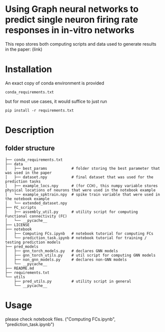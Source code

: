 # Using Graph neural networks to predict single neuron firing rate responses in in-vitro networks

This repo stores both computing scripts and data used to generate results in the paper: (link)


# Installation

An exact copy of conda environment is provided 
```
conda_requirements.txt
```

but for most use cases, it would suffice to just run 
```
pip install -r requirements.txt
```

# Description
## folder structure
```
├── conda_requirements.txt
├── data
│   ├── best_params           # folder storing the best parameter that was used in the paper
│   ├── dataset.npy           # final dataset that was used for the prediction tasks
│   ├── example_locs.npy      # (for CCH), this numpy variable stores physical locations of neurons that were used in the notebook example
│   └── example_spktrain.npy  # spike train variable that were used in the notebook example
│   └── extended_dataset.npy
├── FC_scripts
│   ├── assembly_util.py      # utility script for computing Functional connectivity (FC)
│   └── __pycache__
├── LICENSE
├── notebook
│   ├── Computing FCs.ipynb   # notebook tutorial for computing FCs
│   └── prediction_task.ipynb # notebook tutorial for training / testing prediction models 
├── pred_models
│   ├── gnn_torch_models.py   # declares GNN models
│   ├── gnn_torch_utils.py    # util script for computing GNN models
│   ├── non_gnn_models.py     # declares non-GNN models
│   └── __pycache__
├── README.md
├── requirements.txt
└── utils
    ├── pred_utils.py         # utility script in general
    └── __pycache__
```

# Usage 

please check notebook files. ("Computing FCs.ipynb", "prediction_task.ipynb")
